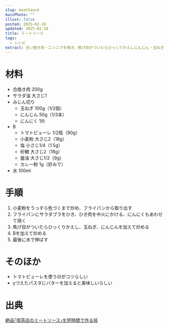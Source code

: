 ```yaml
---
slug: meatSauce
mainPhoto: ""
illust: false
posted: 2025-02-10
updated: 2025-02-10
title: ミートソース
tags:
  - レシピ
extract: 合い挽き肉・ニンニクを焼き、焦げ目がついたらひっくりかえしにんじん・玉ねぎの微塵切りを加え炒め、トマトピューレ・炒り小麦粉・塩・佐藤・醤油・カレー粉を加え、水で伸ばす。
---
```

# 材料

- 合挽き肉 200g
- サラダ油 大さじ1
- みじん切り
    - 玉ねぎ 100g（1/2個）
    - にんじん 50g（1/3本）
    - にんにく 1片
- B
    - トマトピューレ 1/2瓶（90g）
    - 小麦粉 大さじ2（18g）
    - 塩 小さじ1/4（1.5g）
    - 砂糖 大さじ2（18g）
    - 醤油 大さじ1/2（9g）
    - カレー粉 1g（好みで）
- 水 100ml

# 手順

1. 小麦粉をうっすら色づくまで炒め、フライパンから取り出す
2. フライパンにサラダブラをひき、ひき肉を中火にかける、にんにくもあわせて焼く
3. 焦げ目がついたらひっくりかえし、玉ねぎ、にんじんを加えて炒める
4. Bを加えて炒める
5. 最後に水で伸ばす

# そのほか

- トマトピューレを使うのがコツらしい
- yづえたパスタにバターを加えると美味しいらしい

# 出典

[絶品｢喫茶店のミートソース｣を短時間で作る技](https://toyokeizai.net/articles/-/855553)


